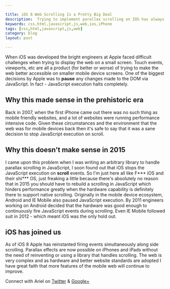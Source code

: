 ```yaml
---

title: iOS 8 Web Scrolling Is a Pretty Big Deal
description:  Trying to implement parallax scrolling on IOS has always been a problem. Until iOS 8.
keywords: css,html,javascript,js,web,ios,iPhone
tags: [css,html,javascript,js,web]
category: blog
layout: post

---
```


When iOS was developed the bright engineers at Apple faced difficult challenges when trying to display the web on a small screen. Touch events, viewports, etc are all a product (for better or worse) of trying to make the web better accessible on smaller mobile device screens. One of the biggest decisions by Apple was to __pause__ any changes made to the DOM via JavaScript. In fact - JavaScript execution halts completely.

## Why this made sense in the prehistoric era

Back in 2007, when the first iPhone came out there was no such thing as mobile friendly websites, and a lot of websites were running performance intensive code. Given these circumstances and the environment that the web was for mobile devices back then it's safe to say that it was a sane decision to stop JavaScript execution on scroll.

## Why this doesn't make sense in 2015

I came upon this problem when I was writing an arbitrary library to handle parallax scrolling in JavaScript, I soon found out that iOS stops the JavaScript execution on __scroll__ events. So I'm just here all like F*** iOS and their shi*** OS, just freaking a little because there's absolutely no reason that in 2015 you should have to rebuild a scrolling in JavaScript which hinders performance greatly when the hardware capability is definitely there to support native scrolling. Originally in the mobile device ecosystem, Android and IE Mobile also paused JavaScript execution. By 2011 engineers working on Android decided that the hardware was good enough to continuously fire JavaScript events during scrolling. Even IE Mobile followed suit in 2012 - which meant iOS was the only hold out.

## iOS has joined us

As of iOS 8 Apple has reinstanted firing events simultaneously along side scrolling. Parallax effects are now possible on iPhones and iPads without the need of reinventing or using a library that handles scrolling. The web is very complex and as hardware and better website standards are adopted I have great faith that more features of the mobile web will continue to improve.

Connect with Ariel on [Twitter](https://twitter.com/yerariel) & <a rel="author" href="https://plus.google.com/+ArielSal"> Google+ </a>
